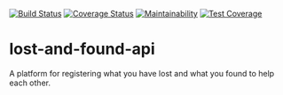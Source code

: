 [![Build Status](https://travis-ci.com/YvesIraguha/LostAndFound.API.svg?branch=develop)](https://travis-ci.com/YvesIraguha/LostAndFound.API)
[![Coverage Status](https://coveralls.io/repos/github/YvesIraguha/LostAndFound.API/badge.svg?branch=ch-setup-circle-ci-%23171923573)](https://coveralls.io/github/YvesIraguha/LostAndFound.API?branch=ch-setup-circle-ci-%23171923573)
[![Maintainability](https://api.codeclimate.com/v1/badges/2ea6c7fa115855d90017/maintainability)](https://codeclimate.com/github/YvesIraguha/LostAndFound.API/maintainability)
[![Test Coverage](https://api.codeclimate.com/v1/badges/2ea6c7fa115855d90017/test_coverage)](https://codeclimate.com/github/YvesIraguha/LostAndFound.API/test_coverage)

# lost-and-found-api

A platform for registering what you have lost and what you found to help each other.
